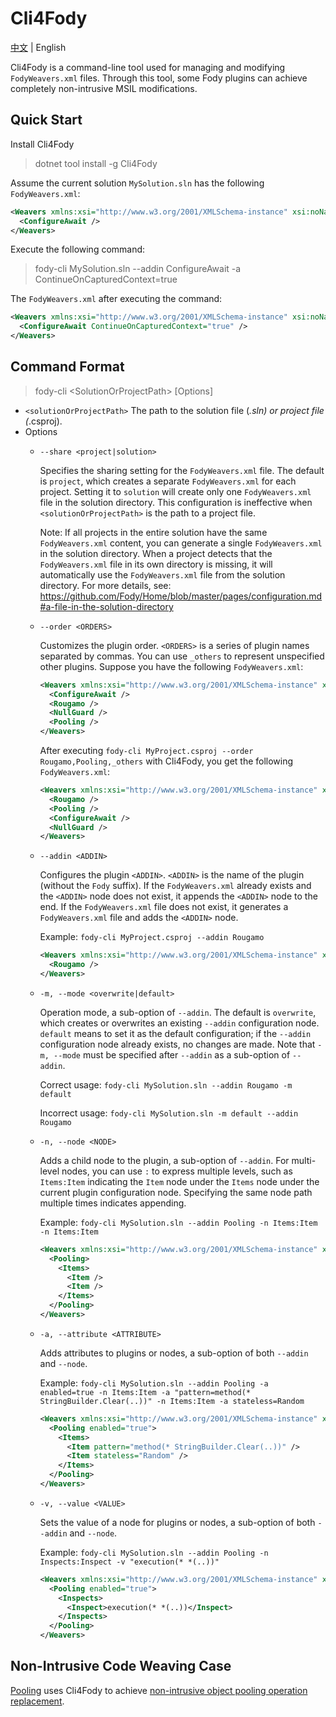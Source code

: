 # Cli4Fody

[中文](https://github.com/inversionhourglass/Cli4Fody/blob/master/README.md) | English

Cli4Fody is a command-line tool used for managing and modifying `FodyWeavers.xml` files. Through this tool, some Fody plugins can achieve completely non-intrusive MSIL modifications.

## Quick Start

Install Cli4Fody

> dotnet tool install -g Cli4Fody

Assume the current solution `MySolution.sln` has the following `FodyWeavers.xml`:

```xml
<Weavers xmlns:xsi="http://www.w3.org/2001/XMLSchema-instance" xsi:noNamespaceSchemaLocation="FodyWeavers.xsd">
  <ConfigureAwait />
</Weavers>
```

Execute the following command:

> fody-cli MySolution.sln --addin ConfigureAwait -a ContinueOnCapturedContext=true

The `FodyWeavers.xml` after executing the command:

```xml
<Weavers xmlns:xsi="http://www.w3.org/2001/XMLSchema-instance" xsi:noNamespaceSchemaLocation="FodyWeavers.xsd">
  <ConfigureAwait ContinueOnCapturedContext="true" />
</Weavers>
```

## Command Format

> fody-cli &lt;SolutionOrProjectPath&gt; [Options]

- `<solutionOrProjectPath>` The path to the solution file (*.sln) or project file (*.csproj).
- Options
    - `--share <project|solution>`

        Specifies the sharing setting for the `FodyWeavers.xml` file. The default is `project`, which creates a separate `FodyWeavers.xml` for each project. Setting it to `solution` will create only one `FodyWeavers.xml` file in the solution directory. This configuration is ineffective when `<solutionOrProjectPath>` is the path to a project file.
        
        Note: If all projects in the entire solution have the same `FodyWeavers.xml` content, you can generate a single `FodyWeavers.xml` in the solution directory. When a project detects that the `FodyWeavers.xml` file in its own directory is missing, it will automatically use the `FodyWeavers.xml` file from the solution directory. For more details, see: https://github.com/Fody/Home/blob/master/pages/configuration.md#a-file-in-the-solution-directory

    - `--order <ORDERS>`

        Customizes the plugin order. `<ORDERS>` is a series of plugin names separated by commas. You can use `_others` to represent unspecified other plugins. Suppose you have the following `FodyWeavers.xml`:
        ```xml
        <Weavers xmlns:xsi="http://www.w3.org/2001/XMLSchema-instance" xsi:noNamespaceSchemaLocation="FodyWeavers.xsd">
          <ConfigureAwait />
          <Rougamo />
          <NullGuard />
          <Pooling />
        </Weavers>
        ```
        After executing `fody-cli MyProject.csproj --order Rougamo,Pooling,_others` with Cli4Fody, you get the following `FodyWeavers.xml`:
        ```xml
        <Weavers xmlns:xsi="http://www.w3.org/2001/XMLSchema-instance" xsi:noNamespaceSchemaLocation="FodyWeavers.xsd">
          <Rougamo />
          <Pooling />
          <ConfigureAwait />
          <NullGuard />
        </Weavers>
        ```

    - `--addin <ADDIN>`

        Configures the plugin `<ADDIN>`. `<ADDIN>` is the name of the plugin (without the `Fody` suffix). If the `FodyWeavers.xml` already exists and the `<ADDIN>` node does not exist, it appends the `<ADDIN>` node to the end. If the `FodyWeavers.xml` file does not exist, it generates a `FodyWeavers.xml` file and adds the `<ADDIN>` node.
        
        Example: `fody-cli MyProject.csproj --addin Rougamo`
        ```xml
        <Weavers xmlns:xsi="http://www.w3.org/2001/XMLSchema-instance" xsi:noNamespaceSchemaLocation="FodyWeavers.xsd">
          <Rougamo />
        </Weavers>
        ```

    - `-m, --mode <overwrite|default>`

        Operation mode, a sub-option of `--addin`. The default is `overwrite`, which creates or overwrites an existing `--addin` configuration node. `default` means to set it as the default configuration; if the `--addin` configuration node already exists, no changes are made. Note that `-m, --mode` must be specified after `--addin` as a sub-option of `--addin`.
        
        Correct usage: `fody-cli MySolution.sln --addin Rougamo -m default`
        
        Incorrect usage: `fody-cli MySolution.sln -m default --addin Rougamo`

    - `-n, --node <NODE>`

        Adds a child node to the plugin, a sub-option of `--addin`. For multi-level nodes, you can use `:` to express multiple levels, such as `Items:Item` indicating the `Item` node under the `Items` node under the current plugin configuration node. Specifying the same node path multiple times indicates appending.
        
        Example: `fody-cli MySolution.sln --addin Pooling -n Items:Item -n Items:Item`
        ```xml
        <Weavers xmlns:xsi="http://www.w3.org/2001/XMLSchema-instance" xsi:noNamespaceSchemaLocation="FodyWeavers.xsd">
          <Pooling>
            <Items>
              <Item />
              <Item />
            </Items>
          </Pooling>
        </Weavers>
        ```

    - `-a, --attribute <ATTRIBUTE>`

        Adds attributes to plugins or nodes, a sub-option of both `--addin` and `--node`.

        Example: `fody-cli MySolution.sln --addin Pooling -a enabled=true -n Items:Item -a "pattern=method(* StringBuilder.Clear(..))" -n Items:Item -a stateless=Random`
        ```xml
        <Weavers xmlns:xsi="http://www.w3.org/2001/XMLSchema-instance" xsi:noNamespaceSchemaLocation="FodyWeavers.xsd">
          <Pooling enabled="true">
            <Items>
              <Item pattern="method(* StringBuilder.Clear(..))" />
              <Item stateless="Random" />
            </Items>
          </Pooling>
        </Weavers>
        ```

    - `-v, --value <VALUE>`

        Sets the value of a node for plugins or nodes, a sub-option of both `--addin` and `--node`.

        Example: `fody-cli MySolution.sln --addin Pooling -n Inspects:Inspect -v "execution(* *(..))"`
        ```xml
        <Weavers xmlns:xsi="http://www.w3.org/2001/XMLSchema-instance" xsi:noNamespaceSchemaLocation="FodyWeavers.xsd">
          <Pooling enabled="true">
            <Inspects>
              <Inspect>execution(* *(..))</Inspect>
            </Inspects>
          </Pooling>
        </Weavers>
        ```

## Non-Intrusive Code Weaving Case

[Pooling](https://github.com/inversionhourglass/Pooling) uses Cli4Fody to achieve [non-intrusive object pooling operation replacement](https://github.com/inversionhourglass/Pooling/blob/master/README_en.md#zero-intrusion-pooling).
